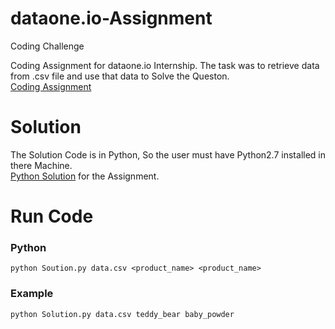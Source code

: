 # dataone.io-Assignment
Coding Challenge

Coding Assignment for dataone.io Internship. The task was to retrieve data from .csv file and use that data to Solve the Queston.
<br />
[Coding Assignment](https://github.com/karantatiwala/dataone.io-Assignment/blob/master/Assignment.pdf)

# Solution
The Solution Code is in Python, So the user must have Python2.7 installed in there Machine. <br />
[Python Solution](https://github.com/karantatiwala/dataone.io-Assignment/blob/master/Solution.py) for the Assignment.

# Run Code
### Python
`python Soution.py data.csv <product_name> <product_name> ` <br />
### Example
` python Solution.py data.csv teddy_bear baby_powder `
